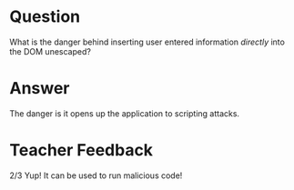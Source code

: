 # Question

What is the danger behind inserting user entered information *directly* into the DOM unescaped?

# Answer
The danger is it opens up the application to scripting attacks. 


# Teacher Feedback
2/3
Yup! It can be used to run malicious code!
